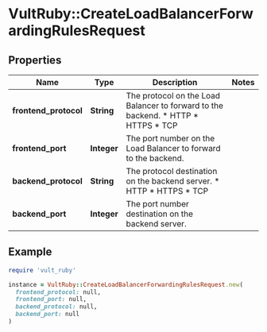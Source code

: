 # VultRuby::CreateLoadBalancerForwardingRulesRequest

## Properties

| Name | Type | Description | Notes |
| ---- | ---- | ----------- | ----- |
| **frontend_protocol** | **String** | The protocol on the Load Balancer to forward to the backend.  * HTTP * HTTPS * TCP |  |
| **frontend_port** | **Integer** | The port number on the Load Balancer to forward to the backend. |  |
| **backend_protocol** | **String** | The protocol destination on the backend server.  * HTTP * HTTPS * TCP |  |
| **backend_port** | **Integer** | The port number destination on the backend server. |  |

## Example

```ruby
require 'vult_ruby'

instance = VultRuby::CreateLoadBalancerForwardingRulesRequest.new(
  frontend_protocol: null,
  frontend_port: null,
  backend_protocol: null,
  backend_port: null
)
```

